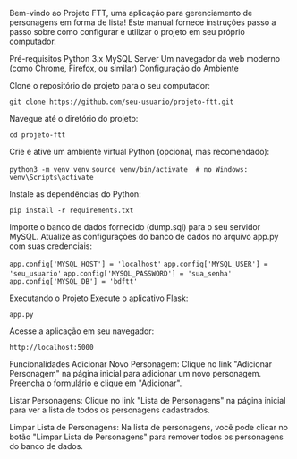 Bem-vindo ao Projeto FTT, uma aplicação para gerenciamento de personagens em forma de lista! Este manual fornece instruções passo a passo sobre como configurar e utilizar o projeto em seu próprio computador.

Pré-requisitos
Python 3.x
MySQL Server
Um navegador da web moderno (como Chrome, Firefox, ou similar)
Configuração do Ambiente

Clone o repositório do projeto para o seu computador:

```git clone https://github.com/seu-usuario/projeto-ftt.git```

Navegue até o diretório do projeto:

```cd projeto-ftt ```

Crie e ative um ambiente virtual Python (opcional, mas recomendado):

```python3 -m venv venv```
```source venv/bin/activate  # no Windows: venv\Scripts\activate```

Instale as dependências do Python:

```pip install -r requirements.txt```

Importe o banco de dados fornecido (dump.sql) para o seu servidor MySQL.
Atualize as configurações do banco de dados no arquivo app.py com suas credenciais:

```app.config['MYSQL_HOST'] = 'localhost'```
```app.config['MYSQL_USER'] = 'seu_usuario'```
```app.config['MYSQL_PASSWORD'] = 'sua_senha'```
```app.config['MYSQL_DB'] = 'bdftt'```

Executando o Projeto
Execute o aplicativo Flask:

```app.py```

Acesse a aplicação em seu navegador:

```http://localhost:5000```

Funcionalidades
Adicionar Novo Personagem: Clique no link "Adicionar Personagem" na página inicial para adicionar um novo personagem. Preencha o formulário e clique em "Adicionar".

Listar Personagens: Clique no link "Lista de Personagens" na página inicial para ver a lista de todos os personagens cadastrados.

Limpar Lista de Personagens: Na lista de personagens, você pode clicar no botão "Limpar Lista de Personagens" para remover todos os personagens do banco de dados.
